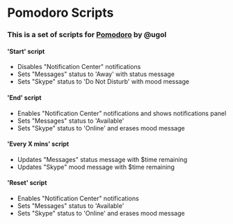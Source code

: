 Pomodoro Scripts
================

### This is a set of scripts for [Pomodoro](https://github.com/ugol/pomodoro) by @ugol

#### 'Start' script
* Disables "Notification Center" notifications
* Sets "Messages" status to 'Away' with status message
* Sets "Skype" status to 'Do Not Disturb' with mood message

#### 'End' script
* Enables "Notification Center" notifications and shows notifications panel
* Sets "Messages" status to 'Available'
* Sets "Skype" status to 'Online' and erases mood message

#### 'Every X mins' script
* Updates "Messages" status message with $time remaining
* Updates "Skype" mood message with $time remaining

#### 'Reset' script
* Enables "Notification Center" notifications
* Sets "Messages" status to 'Available'
* Sets "Skype" status to 'Online' and erases mood message

